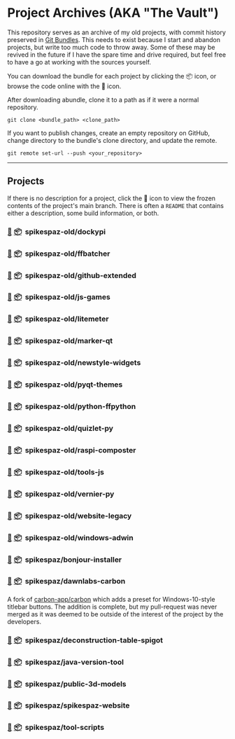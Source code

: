 # Project Archives (AKA "The Vault")

This repository serves as an archive of my old projects, with commit history preserved in [Git Bundles][1].
This needs to exist because I start and abandon projects, but write too much code to throw away.
Some of these may be revived in the future if I have the spare time and drive required,
but feel free to have a go at working with the sources yourself.

You can download the bundle for each project by clicking the :package: icon, or browse the code online with the :open_file_folder: icon.

After downloading abundle, clone it to a path as if it were a normal repository.
```
git clone <bundle_path> <clone_path>
```
If you want to publish changes, create an empty repository on GitHub, change directory to the bundle's clone directory, and update the remote.
```
git remote set-url --push <your_repository>
```

---

## Projects

If there is no description for a project, click the :open_file_folder: icon to view the frozen contents of the project's main branch. There is often a `README` that contains either a description, some build information, or both.

### [:open_file_folder:][1000]&nbsp;[:package:][2000]&nbsp;&nbsp;spikespaz-old/dockypi
### [:open_file_folder:][1001]&nbsp;[:package:][2001]&nbsp;&nbsp;spikespaz-old/ffbatcher
### [:open_file_folder:][1002]&nbsp;[:package:][2002]&nbsp;&nbsp;spikespaz-old/github-extended
### [:open_file_folder:][1003]&nbsp;[:package:][2003]&nbsp;&nbsp;spikespaz-old/js-games
### [:open_file_folder:][1004]&nbsp;[:package:][2004]&nbsp;&nbsp;spikespaz-old/litemeter
### [:open_file_folder:][1005]&nbsp;[:package:][2005]&nbsp;&nbsp;spikespaz-old/marker-qt
### [:open_file_folder:][1006]&nbsp;[:package:][2006]&nbsp;&nbsp;spikespaz-old/newstyle-widgets
### [:open_file_folder:][1007]&nbsp;[:package:][2007]&nbsp;&nbsp;spikespaz-old/pyqt-themes
### [:open_file_folder:][1008]&nbsp;[:package:][2008]&nbsp;&nbsp;spikespaz-old/python-ffpython
### [:open_file_folder:][1009]&nbsp;[:package:][2009]&nbsp;&nbsp;spikespaz-old/quizlet-py
### [:open_file_folder:][1010]&nbsp;[:package:][2010]&nbsp;&nbsp;spikespaz-old/raspi-composter
### [:open_file_folder:][1011]&nbsp;[:package:][2011]&nbsp;&nbsp;spikespaz-old/tools-js
### [:open_file_folder:][1012]&nbsp;[:package:][2012]&nbsp;&nbsp;spikespaz-old/vernier-py
### [:open_file_folder:][1013]&nbsp;[:package:][2013]&nbsp;&nbsp;spikespaz-old/website-legacy
### [:open_file_folder:][1014]&nbsp;[:package:][2014]&nbsp;&nbsp;spikespaz-old/windows-adwin
### [:open_file_folder:][1015]&nbsp;[:package:][2015]&nbsp;&nbsp;spikespaz/bonjour-installer
### [:open_file_folder:][1021]&nbsp;[:package:][2021]&nbsp;&nbsp;spikespaz/dawnlabs-carbon

A fork of [carbon-app/carbon](https://github.com/carbon-app/carbon) which adds a preset for Windows-10-style titlebar buttons. The addition is complete, but my pull-request was never merged as it was deemed to be outside of the interest of the project by the developers.

### [:open_file_folder:][1016]&nbsp;[:package:][2016]&nbsp;&nbsp;spikespaz/deconstruction-table-spigot
### [:open_file_folder:][1017]&nbsp;[:package:][2017]&nbsp;&nbsp;spikespaz/java-version-tool
### [:open_file_folder:][1018]&nbsp;[:package:][2018]&nbsp;&nbsp;spikespaz/public-3d-models
### [:open_file_folder:][1019]&nbsp;[:package:][2019]&nbsp;&nbsp;spikespaz/spikespaz-website
### [:open_file_folder:][1020]&nbsp;[:package:][2020]&nbsp;&nbsp;spikespaz/tool-scripts


[1]: https://git-scm.com/docs/git-bundle

[1000]: https://github.com/spikespaz/archives/tree/master/browse/spikespaz-old/dockypi
[1001]: https://github.com/spikespaz/archives/tree/master/browse/spikespaz-old/ffbatcher
[1002]: https://github.com/spikespaz/archives/tree/master/browse/spikespaz-old/github-extended
[1003]: https://github.com/spikespaz/archives/tree/master/browse/spikespaz-old/js-games
[1004]: https://github.com/spikespaz/archives/tree/master/browse/spikespaz-old/litemeter
[1005]: https://github.com/spikespaz/archives/tree/master/browse/spikespaz-old/marker-qt
[1006]: https://github.com/spikespaz/archives/tree/master/browse/spikespaz-old/newstyle-widgets
[1007]: https://github.com/spikespaz/archives/tree/master/browse/spikespaz-old/pyqt-themes
[1008]: https://github.com/spikespaz/archives/tree/master/browse/spikespaz-old/python-ffpython
[1009]: https://github.com/spikespaz/archives/tree/master/browse/spikespaz-old/quizlet-py
[1010]: https://github.com/spikespaz/archives/tree/master/browse/spikespaz-old/raspi-composter
[1011]: https://github.com/spikespaz/archives/tree/master/browse/spikespaz-old/tools-js
[1012]: https://github.com/spikespaz/archives/tree/master/browse/spikespaz-old/vernier-py
[1013]: https://github.com/spikespaz/archives/tree/master/browse/spikespaz-old/website-legacy
[1014]: https://github.com/spikespaz/archives/tree/master/browse/spikespaz-old/windows-adwin
[1015]: https://github.com/spikespaz/archives/tree/master/browse/spikespaz/bonjour-installer
[1016]: https://github.com/spikespaz/archives/tree/master/browse/spikespaz/deconstruction-table-spigot
[1017]: https://github.com/spikespaz/archives/tree/master/browse/spikespaz/java-version-tool
[1018]: https://github.com/spikespaz/archives/tree/master/browse/spikespaz/public-3d-models
[1019]: https://github.com/spikespaz/archives/tree/master/browse/spikespaz/spikespaz-website
[1020]: https://github.com/spikespaz/archives/tree/master/browse/spikespaz/tool-scripts
[1021]: https://github.com/spikespaz/archives/tree/master/browse/spikespaz/dawnlabs-carbon

[2000]: https://github.com/spikespaz/archives/raw/master/bundle/spikespaz-old.dockypi.bundle
[2001]: https://github.com/spikespaz/archives/raw/master/bundle/spikespaz-old.ffbatcher.bundle
[2002]: https://github.com/spikespaz/archives/raw/master/bundle/spikespaz-old.github-extended.bundle
[2003]: https://github.com/spikespaz/archives/raw/master/bundle/spikespaz-old.js-games.bundle
[2004]: https://github.com/spikespaz/archives/raw/master/bundle/spikespaz-old.litemeter.bundle
[2005]: https://github.com/spikespaz/archives/raw/master/bundle/spikespaz-old.marker-qt.bundle
[2006]: https://github.com/spikespaz/archives/raw/master/bundle/spikespaz-old.newstyle-widgets.bundle
[2007]: https://github.com/spikespaz/archives/raw/master/bundle/spikespaz-old.pyqt-themes.bundle
[2008]: https://github.com/spikespaz/archives/raw/master/bundle/spikespaz-old.python-ffpython.bundle
[2009]: https://github.com/spikespaz/archives/raw/master/bundle/spikespaz-old.quizlet-py.bundle
[2010]: https://github.com/spikespaz/archives/raw/master/bundle/spikespaz-old.raspi-composter.bundle
[2011]: https://github.com/spikespaz/archives/raw/master/bundle/spikespaz-old.tools-js.bundle
[2012]: https://github.com/spikespaz/archives/raw/master/bundle/spikespaz-old.vernier-py.bundle
[2013]: https://github.com/spikespaz/archives/raw/master/bundle/spikespaz-old.website-legacy.bundle
[2014]: https://github.com/spikespaz/archives/raw/master/bundle/spikespaz-old.windows-adwin.bundle
[2015]: https://github.com/spikespaz/archives/raw/master/bundle/spikespaz.bonjour-installer.bundle
[2016]: https://github.com/spikespaz/archives/raw/master/bundle/spikespaz.deconstruction-table-spigot.bundle
[2017]: https://github.com/spikespaz/archives/raw/master/bundle/spikespaz.java-version-tool.bundle
[2018]: https://github.com/spikespaz/archives/raw/master/bundle/spikespaz.public-3d-models.bundle
[2019]: https://github.com/spikespaz/archives/raw/master/bundle/spikespaz.spikespaz-website.bundle
[2020]: https://github.com/spikespaz/archives/raw/master/bundle/spikespaz.tool-scripts.bundle
[2021]: https://github.com/spikespaz/archives/raw/master/bundle/spikespaz.dawnlabs-carbon.bundle
